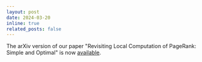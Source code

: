 ```yaml
---
layout: post
date: 2024-03-20
inline: true
related_posts: false
---
```


The arXiv version of our paper "Revisiting Local Computation of PageRank: Simple and Optimal" is now [available](https://arxiv.org/abs/2403.12648).

